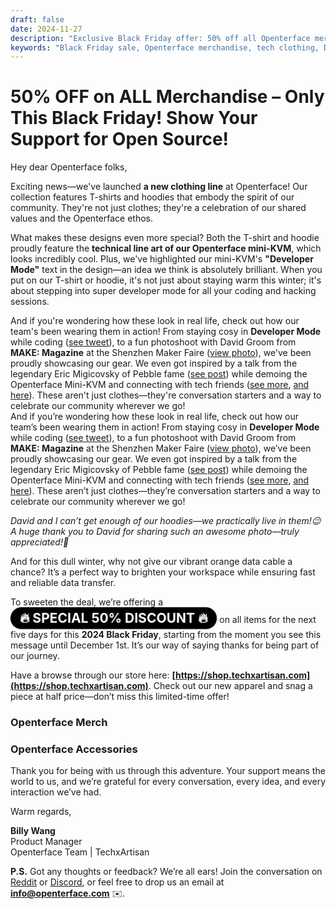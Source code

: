 ```yaml
---
draft: false
date: 2024-11-27
description: "Exclusive Black Friday offer: 50% off all Openterface merchandise! New tech-inspired clothing line featuring Mini-KVM designs, Developer Mode T-shirts, hoodies, and premium orange data cables. Limited time offer until December 1st."
keywords: "Black Friday sale, Openterface merchandise, tech clothing, Developer Mode hoodie, Mini-KVM design, tech apparel, orange data cable, tech fashion, open source merchandise, TechxArtisan shop, tech community, developer clothing, tech accessories, 50% discount, limited time offer"
---
```


# 50% OFF on ALL Merchandise – Only This Black Friday! Show Your Support for Open Source!

<style>
  .heartbeat-label {
    display: inline-block;
    background-color: #000000;
    color: white;
    font-size: 1.5em;
    font-weight: bold;
    padding: 5px 15px;
    border-radius: 25px;
    animation: heartbeat 1.6s infinite;
    text-align: center;
  }

  @keyframes heartbeat {
    0% { transform: scale(1); }
    30% { transform: scale(1.01); }
    60% { transform: scale(1); }
  }
</style>



Hey dear Openterface folks,

Exciting news—we've launched **a new clothing line** at Openterface! Our collection features T-shirts and hoodies that embody the spirit of our community. They're not just clothes; they're a celebration of our shared values and the Openterface ethos.

What makes these designs even more special? Both the T-shirt and hoodie proudly feature the **technical line art of our Openterface mini-KVM**, which looks incredibly cool. Plus, we've highlighted our mini-KVM's **"Developer Mode"** text in the design—an idea we think is absolutely brilliant. When you put on our T-shirt or hoodie, it's not just about staying warm this winter; it's about stepping into super developer mode for all your coding and hacking sessions.



And if you're wondering how these look in real life, check out how our team's been wearing them in action! From staying cosy in **Developer Mode** while coding ([see tweet](https://x.com/TechxArtisan/status/1861611266705379346)), to a fun photoshoot with David Groom from **MAKE: Magazine** at the Shenzhen Maker Faire ([view photo](https://pbs.twimg.com/media/Gcp8E32agAAEnl-?format=jpg&name=large)), we've been proudly showcasing our gear. We even got inspired by a talk from the legendary Eric Migicovsky of Pebble fame ([see post](https://www.linkedin.com/posts/billy-wangrb_had-an-incredible-weekend-at-shenzhen-maker-activity-7264123680803233792-l7Mm?utm_source=share&utm_medium=member_desktop)) while demoing the Openterface Mini-KVM and connecting with tech friends ([see more](https://twitter.com/TechxArtisan/status/1858397377196965913), [and here](https://twitter.com/TechxArtisan/status/1858400923325726750)). These aren't just clothes—they're conversation starters and a way to celebrate our community wherever we go!  
And if you’re wondering how these look in real life, check out how our team’s been wearing them in action! From staying cosy in **Developer Mode** while coding ([see tweet](https://x.com/TechxArtisan/status/1861611266705379346)), to a fun photoshoot with David Groom from **MAKE: Magazine** at the Shenzhen Maker Faire ([view photo](https://pbs.twimg.com/media/Gcp8E32agAAEnl-?format=jpg&name=large)), we’ve been proudly showcasing our gear. We even got inspired by a talk from the legendary Eric Migicovsky of Pebble fame ([see post](https://www.linkedin.com/posts/billy-wangrb_had-an-incredible-weekend-at-shenzhen-maker-activity-7264123680803233792-l7Mm?utm_source=share&utm_medium=member_desktop)) while demoing the Openterface Mini-KVM and connecting with tech friends ([see more](https://twitter.com/TechxArtisan/status/1858397377196965913), [and here](https://twitter.com/TechxArtisan/status/1858400923325726750)). These aren’t just clothes—they’re conversation starters and a way to celebrate our community wherever we go!  


*David and I can’t get enough of our hoodies—we practically live in them!😉 A huge thank you to David for sharing such an awesome photo—truly appreciated!🎉*

And for this dull winter, why not give our vibrant orange data cable a chance? It’s a perfect way to brighten your workspace while ensuring fast and reliable data transfer.

To sweeten the deal, we’re offering a <a href="https://shop.techxartisan.com" style="text-decoration: none;"><span class="heartbeat-label">🔥 SPECIAL 50% DISCOUNT 🔥</span></a> on all items for the next five days for this **2024 Black Friday**, starting from the moment you see this message until December 1st. It’s our way of saying thanks for being part of our journey.

Have a browse through our store here: **[https://shop.techxartisan.com](https://shop.techxartisan.com)**. Check out our new apparel and snag a piece at half price—don’t miss this limited-time offer!

### Openterface Merch


### Openterface Accessories


Thank you for being with us through this adventure. Your support means the world to us, and we’re grateful for every conversation, every idea, and every interaction we’ve had.

Warm regards,

**Billy Wang**  
Product Manager  
Openterface Team | TechxArtisan  

**P.S.** Got any thoughts or feedback? We’re all ears! Join the conversation on [Reddit](https://openterface.com/reddit) or [Discord](https://openterface.com/discord), or feel free to drop us an email at **info@openterface.com** ✉️.
